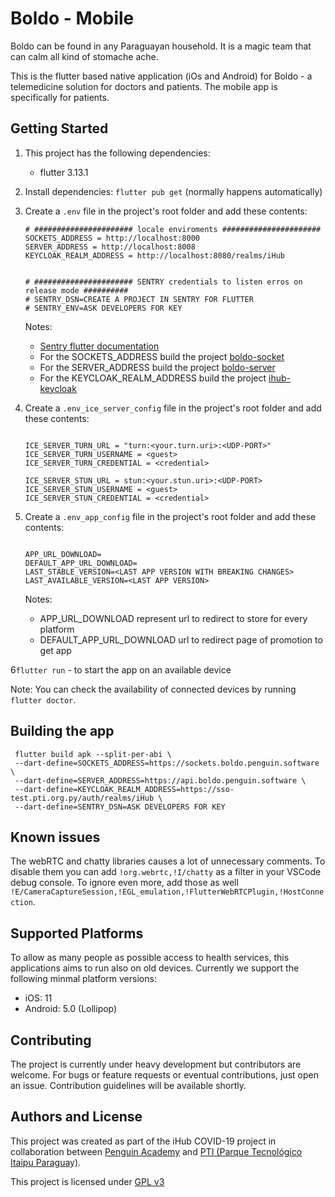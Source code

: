 # Boldo - Mobile

Boldo can be found in any Paraguayan household. It is a magic team that can calm all kind of stomache ache.

This is the flutter based native application (iOs and Android) for Boldo - a telemedicine solution for doctors and patients.
The mobile app is specifically for patients.

## Getting Started

1. This project has the following dependencies:

   - flutter 3.13.1

2. Install dependencies: `flutter pub get` (normally happens automatically)

3. Create a `.env` file in the project's root folder and add these contents:

   ```
   # ###################### locale enviroments ######################
   SOCKETS_ADDRESS = http://localhost:8000 
   SERVER_ADDRESS = http://localhost:8008
   KEYCLOAK_REALM_ADDRESS = http://localhost:8080/realms/iHub
   

   # ###################### SENTRY credentials to listen erros on release mode ##########
   # SENTRY_DSN=CREATE A PROJECT IN SENTRY FOR FLUTTER 
   # SENTRY_ENV=ASK DEVELOPERS FOR KEY

   ```
   
   Notes:
   - [Sentry flutter documentation](https://docs.sentry.io/platforms/flutter/)
   - For the SOCKETS_ADDRESS build the project [boldo-socket](https://github.com/iHub-PTI/boldo-sockets)
   - For the SERVER_ADDRESS build the project [boldo-server](https://github.com/iHub-PTI/boldo-server)
   - For the KEYCLOAK_REALM_ADDRESS build the project [ihub-keycloak](https://github.com/iHub-PTI/ihub-keycloak)
   
   
4. Create a `.env_ice_server_config` file in the project's root folder and add these contents:
   
   ```
   
   ICE_SERVER_TURN_URL = "turn:<your.turn.uri>:<UDP-PORT>"
   ICE_SERVER_TURN_USERNAME = <guest>
   ICE_SERVER_TURN_CREDENTIAL = <credential>
   
   ICE_SERVER_STUN_URL = stun:<your.stun.uri>:<UDP-PORT>
   ICE_SERVER_STUN_USERNAME = <guest>
   ICE_SERVER_STUN_CREDENTIAL = <credential>
   
   ```

5. Create a `.env_app_config` file in the project's root folder and add these contents:

   ```
   
   APP_URL_DOWNLOAD=
   DEFAULT_APP_URL_DOWNLOAD= 
   LAST_STABLE_VERSION=<LAST APP VERSION WITH BREAKING CHANGES>
   LAST_AVAILABLE_VERSION=<LAST APP VERSION>
   
   ```
   
   Notes: 
   - APP_URL_DOWNLOAD represent url to redirect to store for every platform
   - DEFAULT_APP_URL_DOWNLOAD url to redirect page of promotion to get app 
   

6`flutter run` - to start the app on an available device

Note: You can check the availability of connected devices by running `flutter doctor`.

## Building the app

```
 flutter build apk --split-per-abi \
 --dart-define=SOCKETS_ADDRESS=https://sockets.boldo.penguin.software \
 --dart-define=SERVER_ADDRESS=https://api.boldo.penguin.software \
 --dart-define=KEYCLOAK_REALM_ADDRESS=https://sso-test.pti.org.py/auth/realms/iHub \
 --dart-define=SENTRY_DSN=ASK DEVELOPERS FOR KEY
```

## Known issues

The webRTC and chatty libraries causes a lot of unnecessary comments. To disable them you can add `!org.webrtc,!I/chatty` as a filter in your VSCode debug console. To ignore even more, add those as well `!E/CameraCaptureSession,!EGL_emulation,!FlutterWebRTCPlugin,!HostConnection`.

## Supported Platforms

To allow as many people as possible access to health services, this applications aims to run also on old devices. Currently we support the following minmal platform versions:

- iOS: 11
- Android: 5.0 (Lollipop)

## Contributing

The project is currently under heavy development but contributors are welcome. For bugs or feature requests or eventual contributions, just open an issue. Contribution guidelines will be available shortly.

## Authors and License

This project was created as part of the iHub COVID-19 project in collaboration between [Penguin Academy](https://penguin.academy) and [PTI (Parque Tecnológico Itaipu Paraguay)](http://pti.org.py).

This project is licensed under
[GPL v3](LICENSE)
